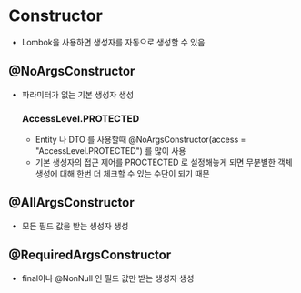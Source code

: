 # Constructor
- Lombok을 사용하면 생성자를 자동으로 생성할 수 있음

## @NoArgsConstructor
- 파라미터가 없는 기본 생성자 생성
  ### AccessLevel.PROTECTED
  - Entity 나 DTO 를 사용할때 @NoArgsConstructor(access = "AccessLevel.PROTECTED") 를 많이 사용 
  - 기본 생성자의 접근 제어를 PROCTECTED 로 설정해놓게 되면 무분별한 객체 생성에 대해 한번 더 체크할 수 있는 수단이 되기 때문

## @AllArgsConstructor
- 모든 필드 값을 받는 생성자 생성

## @RequiredArgsConstructor
- final이나 @NonNull 인 필드 값만 받는 생성자 생성